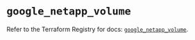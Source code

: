 # `google_netapp_volume`

Refer to the Terraform Registry for docs: [`google_netapp_volume`](https://registry.terraform.io/providers/hashicorp/google/6.43.0/docs/resources/netapp_volume).
